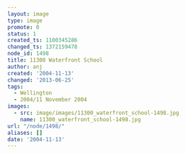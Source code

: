 ```yaml
---
layout: image
type: image
promote: 0
status: 1
created_ts: 1100345286
changed_ts: 1372159478
node_id: 1498
title: 11300 Waterfront School
author: anj
created: '2004-11-13'
changed: '2013-06-25'
tags:
  - Wellington
  - 2004/11 November 2004
images:
  - src: image/images/11300_waterfront_school-1498.jpg
    name: 11300_waterfront_school-1498.jpg
url: "/node/1498/"
aliases: []
date: '2004-11-13'
---
```


